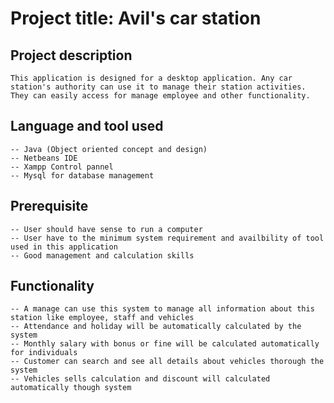 # Project title: Avil's car station
## Project description
    This application is designed for a desktop application. Any car station's authority can use it to manage their station activities.
    They can easily access for manage employee and other functionality. 

## Language and tool used
    -- Java (Object oriented concept and design)
    -- Netbeans IDE
    -- Xampp Control pannel
    -- Mysql for database management
    
## Prerequisite
    -- User should have sense to run a computer
    -- User have to the minimum system requirement and availbility of tool used in this application
    -- Good management and calculation skills

## Functionality
    -- A manage can use this system to manage all information about this station like employee, staff and vehicles
    -- Attendance and holiday will be automatically calculated by the system
    -- Monthly salary with bonus or fine will be calculated automatically for individuals
    -- Customer can search and see all details about vehicles thorough the system
    -- Vehicles sells calculation and discount will calculated automatically though system
    

